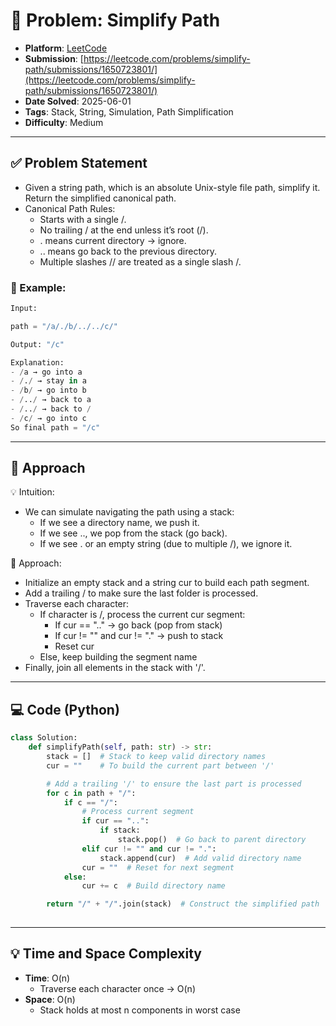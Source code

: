 # 🧲 Problem: Simplify Path

- **Platform**: [LeetCode](https://leetcode.com/problems/simplify-path/description/)
- **Submission**: [https://leetcode.com/problems/simplify-path/submissions/1650723801/](https://leetcode.com/problems/simplify-path/submissions/1650723801/)
- **Date Solved**: 2025-06-01
- **Tags**: Stack, String, Simulation, Path Simplification
- **Difficulty**: Medium

---

## ✅ Problem Statement
- Given a string path, which is an absolute Unix-style file path, simplify it. Return the simplified canonical path.
- Canonical Path Rules:
     - Starts with a single /.
     - No trailing / at the end unless it’s root (/).
     - . means current directory → ignore.
     - .. means go back to the previous directory.
     - Multiple slashes // are treated as a single slash /.

### 🌰 Example:
```python
Input: 

path = "/a/./b/../../c/"

Output: "/c"

Explanation:
- /a → go into a
- /./ → stay in a
- /b/ → go into b
- /../ → back to a
- /../ → back to /
- /c/ → go into c
So final path = "/c"
```
---

## 🚀 Approach
💡 Intuition:
- We can simulate navigating the path using a stack:
     - If we see a directory name, we push it.
     - If we see .., we pop from the stack (go back).
     - If we see . or an empty string (due to multiple /), we ignore it.

🧠 Approach:
- Initialize an empty stack and a string cur to build each path segment.
- Add a trailing / to make sure the last folder is processed.
- Traverse each character:
     - If character is /, process the current cur segment:
          - If cur == ".." → go back (pop from stack)
          - If cur != "" and cur != "." → push to stack
          - Reset cur
     - Else, keep building the segment name
- Finally, join all elements in the stack with '/'.
---

## 💻 Code (Python)

```python
class Solution:
    def simplifyPath(self, path: str) -> str:
        stack = []  # Stack to keep valid directory names
        cur = ""    # To build the current part between '/'

        # Add a trailing '/' to ensure the last part is processed
        for c in path + "/":
            if c == "/":
                # Process current segment
                if cur == "..":
                    if stack: 
                        stack.pop()  # Go back to parent directory
                elif cur != "" and cur != ".":
                    stack.append(cur)  # Add valid directory name
                cur = ""  # Reset for next segment
            else:
                cur += c  # Build directory name

        return "/" + "/".join(stack)  # Construct the simplified path
                  
```

---

## 💡 Time and Space Complexity
- **Time**: O(n)
    - Traverse each character once → O(n)
- **Space**: O(n)
    -  Stack holds at most n components in worst case
